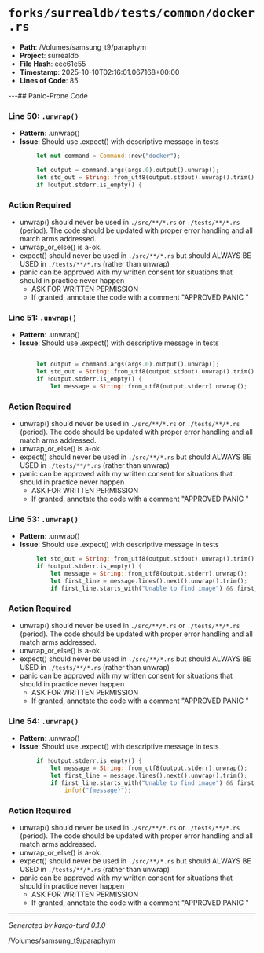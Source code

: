 # `forks/surrealdb/tests/common/docker.rs`

- **Path**: /Volumes/samsung_t9/paraphym
- **Project**: surrealdb
- **File Hash**: eee61e55  
- **Timestamp**: 2025-10-10T02:16:01.067168+00:00  
- **Lines of Code**: 85

---## Panic-Prone Code


### Line 50: `.unwrap()`

- **Pattern**: .unwrap()
- **Issue**: Should use .expect() with descriptive message in tests

```rust
		let mut command = Command::new("docker");

		let output = command.args(args.0).output().unwrap();
		let std_out = String::from_utf8(output.stdout).unwrap().trim().to_string();
		if !output.stderr.is_empty() {
```

### Action Required

- unwrap() should never be used in `./src/**/*.rs` or `./tests/**/*.rs` (period). The code should be updated with proper error handling and all match arms addressed.
- unwrap_or_else() is a-ok. 
- expect() should never be used in `./src/**/*.rs` but should ALWAYS BE USED in `./tests/**/*.rs` (rather than unwrap)
- panic can be approved with my written consent for situations that should in practice never happen  
  - ASK FOR WRITTEN PERMISSION
  - If granted, annotate the code with a comment "APPROVED PANIC "


### Line 51: `.unwrap()`

- **Pattern**: .unwrap()
- **Issue**: Should use .expect() with descriptive message in tests

```rust

		let output = command.args(args.0).output().unwrap();
		let std_out = String::from_utf8(output.stdout).unwrap().trim().to_string();
		if !output.stderr.is_empty() {
			let message = String::from_utf8(output.stderr).unwrap();
```

### Action Required

- unwrap() should never be used in `./src/**/*.rs` or `./tests/**/*.rs` (period). The code should be updated with proper error handling and all match arms addressed.
- unwrap_or_else() is a-ok. 
- expect() should never be used in `./src/**/*.rs` but should ALWAYS BE USED in `./tests/**/*.rs` (rather than unwrap)
- panic can be approved with my written consent for situations that should in practice never happen  
  - ASK FOR WRITTEN PERMISSION
  - If granted, annotate the code with a comment "APPROVED PANIC "


### Line 53: `.unwrap()`

- **Pattern**: .unwrap()
- **Issue**: Should use .expect() with descriptive message in tests

```rust
		let std_out = String::from_utf8(output.stdout).unwrap().trim().to_string();
		if !output.stderr.is_empty() {
			let message = String::from_utf8(output.stderr).unwrap();
			let first_line = message.lines().next().unwrap().trim();
			if first_line.starts_with("Unable to find image") && first_line.ends_with("locally") {
```

### Action Required

- unwrap() should never be used in `./src/**/*.rs` or `./tests/**/*.rs` (period). The code should be updated with proper error handling and all match arms addressed.
- unwrap_or_else() is a-ok. 
- expect() should never be used in `./src/**/*.rs` but should ALWAYS BE USED in `./tests/**/*.rs` (rather than unwrap)
- panic can be approved with my written consent for situations that should in practice never happen  
  - ASK FOR WRITTEN PERMISSION
  - If granted, annotate the code with a comment "APPROVED PANIC "


### Line 54: `.unwrap()`

- **Pattern**: .unwrap()
- **Issue**: Should use .expect() with descriptive message in tests

```rust
		if !output.stderr.is_empty() {
			let message = String::from_utf8(output.stderr).unwrap();
			let first_line = message.lines().next().unwrap().trim();
			if first_line.starts_with("Unable to find image") && first_line.ends_with("locally") {
				info!("{message}");
```

### Action Required

- unwrap() should never be used in `./src/**/*.rs` or `./tests/**/*.rs` (period). The code should be updated with proper error handling and all match arms addressed.
- unwrap_or_else() is a-ok. 
- expect() should never be used in `./src/**/*.rs` but should ALWAYS BE USED in `./tests/**/*.rs` (rather than unwrap)
- panic can be approved with my written consent for situations that should in practice never happen  
  - ASK FOR WRITTEN PERMISSION
  - If granted, annotate the code with a comment "APPROVED PANIC "

---

*Generated by kargo-turd 0.1.0*

/Volumes/samsung_t9/paraphym